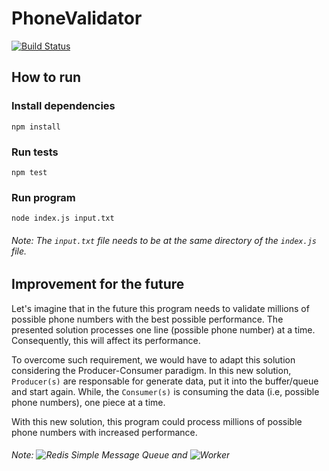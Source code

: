 # PhoneValidator

[![Build Status](https://travis-ci.com/BernardoMG/PhoneValidator.svg?token=zJz33RY7FtoBwrYp4yBw&branch=develop)](https://travis-ci.com/BernardoMG/PhoneValidator)


## How to run

### Install dependencies

```
npm install
```

### Run tests

```
npm test
```

### Run program

```
node index.js input.txt
```

###### Note: The `input.txt` file needs to be at the same directory of the `index.js` file.


## Improvement for the future

Let's imagine that in the future this program needs to validate millions of possible phone numbers with the best possible performance. The presented solution processes one line (possible phone number) at a time. Consequently, this will affect its performance.

To overcome such requirement, we would have to adapt this solution considering the Producer-Consumer paradigm. In this new solution, `Producer(s)` are responsable for generate data, put it into the buffer/queue and start again. While, the `Consumer(s)` is consuming the data (i.e, possible phone numbers), one piece at a time.

With this new solution, this program could process millions of possible phone numbers with increased performance.

###### Note: ![ Redis Simple Message Queue](https://github.com/smrchy/rsmq) and ![Worker](https://github.com/mpneuried/rsmq-worker)
